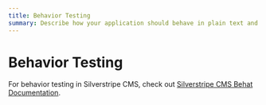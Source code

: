 ```yaml
---
title: Behavior Testing
summary: Describe how your application should behave in plain text and run tests in a browser.
---
```


# Behavior Testing

For behavior testing in Silverstripe CMS, check out 
[Silverstripe CMS Behat Documentation](https://github.com/silverstripe-labs/silverstripe-behat-extension/).
